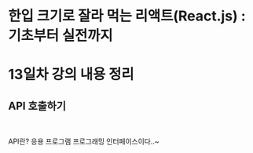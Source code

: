 # 한입 크기로 잘라 먹는 리액트(React.js) : 기초부터 실전까지

# 13일차 강의 내용 정리

## API 호출하기

<br>

API란?
응용 프로그램 프로그래밍 인터페이스이다..~

<br>

<br>
<br>
<br>
<br>

```javascript

```




<br>
<br>
<br>
<br>
<br>
<br>
<br>
<br>
<br>
<br>
<br>
<br>
<br>
